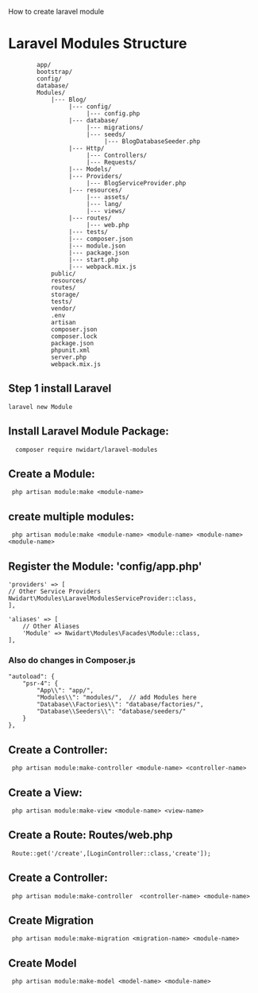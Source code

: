 How to create laravel module

# Laravel Modules Structure
            app/
            bootstrap/
            config/
            database/
            Modules/
                |--- Blog/
                     |--- config/
                          |--- config.php
                     |--- database/
                          |--- migrations/
                          |--- seeds/
                               |--- BlogDatabaseSeeder.php
                     |--- Http/
                          |--- Controllers/
                          |--- Requests/
                     |--- Models/
                     |--- Providers/
                          |--- BlogServiceProvider.php
                     |--- resources/
                          |--- assets/
                          |--- lang/
                          |--- views/
                     |--- routes/
                          |--- web.php
                     |--- tests/
                     |--- composer.json
                     |--- module.json
                     |--- package.json
                     |--- start.php
                     |--- webpack.mix.js
                public/
                resources/
                routes/
                storage/
                tests/
                vendor/
                .env
                artisan
                composer.json
                composer.lock
                package.json
                phpunit.xml
                server.php
                webpack.mix.js
## Step 1 install Laravel
    laravel new Module


## Install Laravel Module Package:
      composer require nwidart/laravel-modules


## Create a Module:
     php artisan module:make <module-name>
     
## create multiple modules:
     php artisan module:make <module-name> <module-name> <module-name> <module-name>

## Register the Module:  'config/app.php'
    'providers' => [
    // Other Service Providers
    Nwidart\Modules\LaravelModulesServiceProvider::class,
    ],

    'aliases' => [
        // Other Aliases
        'Module' => Nwidart\Modules\Facades\Module::class,
    ],

### Also do changes in Composer.js
    "autoload": {
        "psr-4": {
            "App\\": "app/",
            "Modules\\": "modules/",  // add Modules here 
            "Database\\Factories\\": "database/factories/",
            "Database\\Seeders\\": "database/seeders/"
        }
    },


## Create a Controller:
     php artisan module:make-controller <module-name> <controller-name>

## Create a View:

     php artisan module:make-view <module-name> <view-name>

## Create a Route: Routes/web.php
     Route::get('/create',[LoginController::class,'create']);
     
## Create a Controller:
     php artisan module:make-controller  <controller-name> <module-name>


## Create Migration
     php artisan module:make-migration <migration-name> <module-name>
     
## Create Model
     php artisan module:make-model <model-name> <module-name>
